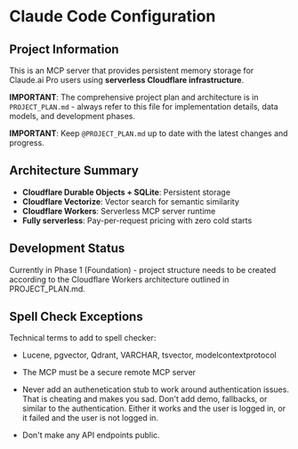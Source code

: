 # Claude Code Configuration

## Project Information

This is an MCP server that provides persistent memory storage for Claude.ai Pro users using **serverless Cloudflare infrastructure**.

**IMPORTANT**: The comprehensive project plan and architecture is in `PROJECT_PLAN.md` - always refer to this file for implementation details, data models, and development phases.

**IMPORTANT**: Keep `@PROJECT_PLAN.md` up to date with the latest changes and progress.

## Architecture Summary

- **Cloudflare Durable Objects + SQLite**: Persistent storage
- **Cloudflare Vectorize**: Vector search for semantic similarity
- **Cloudflare Workers**: Serverless MCP server runtime
- **Fully serverless**: Pay-per-request pricing with zero cold starts

## Development Status

Currently in Phase 1 (Foundation) - project structure needs to be created according to the Cloudflare Workers architecture outlined in PROJECT_PLAN.md.

## Spell Check Exceptions

Technical terms to add to spell checker:
- Lucene, pgvector, Qdrant, VARCHAR, tsvector, modelcontextprotocol

- The MCP must be a secure remote MCP server

- Never add an authenetication stub to work around authentication issues. That is cheating and makes you sad. Don't add demo, fallbacks, or similar to the authentication. Either it works and the user is logged in, or it failed and the user is not logged in.
- Don't make any API endpoints public.
